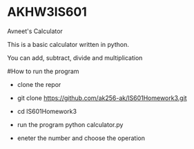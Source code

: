 # AKHW3IS601
Avneet's Calculator

This is a basic calculator written in python.

You can add, subtract, divide and multiplication 

#How to run the program 

- clone the repor
-  git clone https://github.com/ak256-ak/IS601Homework3.git

- cd IS601Homework3
- run the program python calculator.py
- eneter the number and choose the operation 
